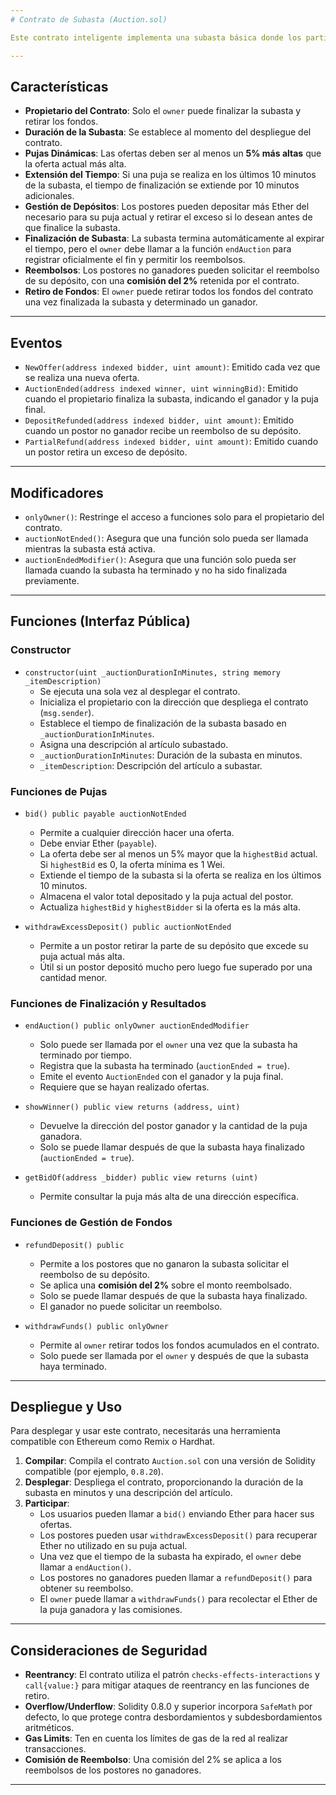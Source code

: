 ```yaml
---
# Contrato de Subasta (Auction.sol)

Este contrato inteligente implementa una subasta básica donde los participantes pueden pujar por un artículo. La oferta más alta al finalizar el tiempo gana el artículo. Incluye funcionalidades para gestionar ofertas, reembolsos de depósitos y el retiro de fondos por parte del propietario.

---
```

## Características

* **Propietario del Contrato**: Solo el `owner` puede finalizar la subasta y retirar los fondos.
* **Duración de la Subasta**: Se establece al momento del despliegue del contrato.
* **Pujas Dinámicas**: Las ofertas deben ser al menos un **5% más altas** que la oferta actual más alta.
* **Extensión del Tiempo**: Si una puja se realiza en los últimos 10 minutos de la subasta, el tiempo de finalización se extiende por 10 minutos adicionales.
* **Gestión de Depósitos**: Los postores pueden depositar más Ether del necesario para su puja actual y retirar el exceso si lo desean antes de que finalice la subasta.
* **Finalización de Subasta**: La subasta termina automáticamente al expirar el tiempo, pero el `owner` debe llamar a la función `endAuction` para registrar oficialmente el fin y permitir los reembolsos.
* **Reembolsos**: Los postores no ganadores pueden solicitar el reembolso de su depósito, con una **comisión del 2%** retenida por el contrato.
* **Retiro de Fondos**: El `owner` puede retirar todos los fondos del contrato una vez finalizada la subasta y determinado un ganador.

---
## Eventos

* `NewOffer(address indexed bidder, uint amount)`: Emitido cada vez que se realiza una nueva oferta.
* `AuctionEnded(address indexed winner, uint winningBid)`: Emitido cuando el propietario finaliza la subasta, indicando el ganador y la puja final.
* `DepositRefunded(address indexed bidder, uint amount)`: Emitido cuando un postor no ganador recibe un reembolso de su depósito.
* `PartialRefund(address indexed bidder, uint amount)`: Emitido cuando un postor retira un exceso de depósito.

---
## Modificadores

* `onlyOwner()`: Restringe el acceso a funciones solo para el propietario del contrato.
* `auctionNotEnded()`: Asegura que una función solo pueda ser llamada mientras la subasta está activa.
* `auctionEndedModifier()`: Asegura que una función solo pueda ser llamada cuando la subasta ha terminado y no ha sido finalizada previamente.

---
## Funciones (Interfaz Pública)

### Constructor

* `constructor(uint _auctionDurationInMinutes, string memory _itemDescription)`
    * Se ejecuta una sola vez al desplegar el contrato.
    * Inicializa el propietario con la dirección que despliega el contrato (`msg.sender`).
    * Establece el tiempo de finalización de la subasta basado en `_auctionDurationInMinutes`.
    * Asigna una descripción al artículo subastado.
    * `_auctionDurationInMinutes`: Duración de la subasta en minutos.
    * `_itemDescription`: Descripción del artículo a subastar.

### Funciones de Pujas

* `bid() public payable auctionNotEnded`
    * Permite a cualquier dirección hacer una oferta.
    * Debe enviar Ether (`payable`).
    * La oferta debe ser al menos un 5% mayor que la `highestBid` actual. Si `highestBid` es 0, la oferta mínima es 1 Wei.
    * Extiende el tiempo de la subasta si la oferta se realiza en los últimos 10 minutos.
    * Almacena el valor total depositado y la puja actual del postor.
    * Actualiza `highestBid` y `highestBidder` si la oferta es la más alta.

* `withdrawExcessDeposit() public auctionNotEnded`
    * Permite a un postor retirar la parte de su depósito que excede su puja actual más alta.
    * Útil si un postor depositó mucho pero luego fue superado por una cantidad menor.

### Funciones de Finalización y Resultados

* `endAuction() public onlyOwner auctionEndedModifier`
    * Solo puede ser llamada por el `owner` una vez que la subasta ha terminado por tiempo.
    * Registra que la subasta ha terminado (`auctionEnded = true`).
    * Emite el evento `AuctionEnded` con el ganador y la puja final.
    * Requiere que se hayan realizado ofertas.

* `showWinner() public view returns (address, uint)`
    * Devuelve la dirección del postor ganador y la cantidad de la puja ganadora.
    * Solo se puede llamar después de que la subasta haya finalizado (`auctionEnded = true`).

* `getBidOf(address _bidder) public view returns (uint)`
    * Permite consultar la puja más alta de una dirección específica.

### Funciones de Gestión de Fondos

* `refundDeposit() public`
    * Permite a los postores que no ganaron la subasta solicitar el reembolso de su depósito.
    * Se aplica una **comisión del 2%** sobre el monto reembolsado.
    * Solo se puede llamar después de que la subasta haya finalizado.
    * El ganador no puede solicitar un reembolso.

* `withdrawFunds() public onlyOwner`
    * Permite al `owner` retirar todos los fondos acumulados en el contrato.
    * Solo puede ser llamada por el `owner` y después de que la subasta haya terminado.

---
## Despliegue y Uso

Para desplegar y usar este contrato, necesitarás una herramienta compatible con Ethereum como Remix o Hardhat.

1.  **Compilar**: Compila el contrato `Auction.sol` con una versión de Solidity compatible (por ejemplo, `0.8.20`).
2.  **Desplegar**: Despliega el contrato, proporcionando la duración de la subasta en minutos y una descripción del artículo.
3.  **Participar**:
    * Los usuarios pueden llamar a `bid()` enviando Ether para hacer sus ofertas.
    * Los postores pueden usar `withdrawExcessDeposit()` para recuperar Ether no utilizado en su puja actual.
    * Una vez que el tiempo de la subasta ha expirado, el `owner` debe llamar a `endAuction()`.
    * Los postores no ganadores pueden llamar a `refundDeposit()` para obtener su reembolso.
    * El `owner` puede llamar a `withdrawFunds()` para recolectar el Ether de la puja ganadora y las comisiones.

---
## Consideraciones de Seguridad

* **Reentrancy**: El contrato utiliza el patrón `checks-effects-interactions` y `call{value:}` para mitigar ataques de reentrancy en las funciones de retiro.
* **Overflow/Underflow**: Solidity 0.8.0 y superior incorpora `SafeMath` por defecto, lo que protege contra desbordamientos y subdesbordamientos aritméticos.
* **Gas Limits**: Ten en cuenta los límites de gas de la red al realizar transacciones.
* **Comisión de Reembolso**: Una comisión del 2% se aplica a los reembolsos de los postores no ganadores.

---
